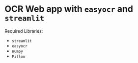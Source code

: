 # OCR Web app with `easyocr` and `streamlit`

Required Libraries:
* `streamlit` 
* `easyocr` 
* `numpy` 
* `Pillow`



